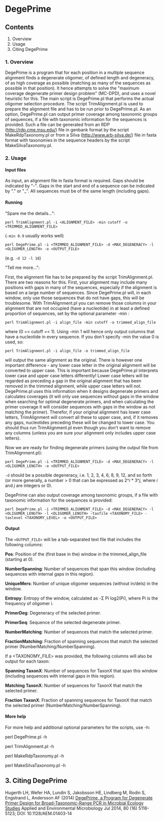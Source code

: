 # DegePrime #

## Contents ##
1. Overview
2. Usage
3. Citing DegePrime

### 1. Overview ###

DegePrime is a program that for each position in a multiple sequence alignment finds a degenerate oligomer, of defined length and degeneracy, of as high coverage as possible (matching as many of the sequences as possible in that position). It hence attempts to solve the "maximum coverage degenerate primer design problem" (MC-DPD), and uses a novel heuristic for this. The main script is DegePrime.pl that performs the actual oligomer selection procedure. The script TrimAlignment.pl is used to prepare the alignment file and has to be run prior to DegePrime.pl. As an option, DegePrime.pl can output primer coverage among taxonomic groups of sequences, if a file with taxonomic information for the sequences is provided. Such a file can be generated from an RDP (http://rdp.cme.msu.edu/) file in genbank format by the script MakeRdpTaxonomy.pl or from a Silva (http://www.arb-silva.de/) file in fasta format with taxonomies in the sequence headers by the script MakeSilvaTaxonomy.pl.

### 2. Usage ###

#### Input files ####

As input, an alignment file in fasta format is required. Gaps should be indicated by "-". Gaps in the start and end of a sequence can be indicated by "." or "_". All sequences must be of the same length (including gaps).

#### Running ####

"Spare me the details...":

`perl TrimAlignment.pl -i <ALIGNMENT_FILE> -min cutoff -o <TRIMMED_ALIGNMENT_FILE>`

 (`-min 0.9` usually works well)

`perl DegePrime.pl -i <TRIMMED_ALIGNMENT_FILE> -d <MAX_DEGENERACY> -l <OLIGOMER_LENGTH> -o <OUTPUT_FILE>`

(e.g. `-d 12 -l 18`)

"Tell me more...":

First, the alignment file has to be prepared by the script TrimAlignment.pl. There are two reasons for this. First, your alignment may include many positions with gaps in many of the sequences, especially if the alignment is based on a large number of sequences. Since DegePrime.pl will, in each window, only use those sequences that do not have gaps, this will be troublesome. With TrimAlignment.pl you can remove those columns in your alignment that are not occupied (have a nucleotide) in at least a defined proportion of sequences, set by the optional parameter -min :

`perl TrimAlignment.pl -i align_file -min cutoff -o trimmed_align_file`

where (0 =< cutoff =< 1). Using -min 1 will hence only output columns that have a nucleotide in every sequence. If you don't specify -min the value 0 is used, so:

`perl TrimAlignment.pl -i align_file -o trimmed_align_file`

will output the same alignment as the original. There is however one important difference - any lower case letter in the original alignment will be converted to upper case. This is important because DegePrime.pl interprets lower case and upper case letters differently! Lower case letters will be regarded as preceding a gap in the original alignment that has been removed in the trimmed alignment, while upper case letters will not. DegePrime.pl uses this information when it designs degenerate primers and calculates coverages (it will only use sequences without gaps in the window when searching for optimal degenerate primers, and when calculating the primer coverage it will consider sequences with gaps in the window as not matching the primer). Therefor, if your original alignment has lower case letters, TrimAlignment will convert all these to upper case, and, if it removes any gaps, nucleotides preceding these will be changed to lower case. You should thus run TrimAlignment.pl even though you don't want to remove any columns (unless you are sure your alignment only includes upper case letters).


Now we are ready for finding degenerate primers (using the output file from TrimAlignment.pl):

`perl DegePrime.pl -i <TRIMMED_ALIGNMENT_FILE> -d <MAX_DEGENERACY> -l <OLIGOMER_LENGTH> -o <OUTPUT_FILE>`

`-d` should be a possible degeneracy, i.e. 1, 2, 3, 4, 6, 8, 9, 12, and so forth (or more generally, a number > 0 that can be expressed as 2^*i* * 3^*j*, where *i* and *j* are integers or 0).

DegePrime can also output coverage among taxonomic groups, if a file with taxonomic information for the sequences is provided:

`perl DegePrime.pl -i <TRIMMED_ALIGNMENT_FILE> -d <MAX_DEGENERACY> -l <OLIGOMER_LENGTH> -l <OLIGOMER_LENGTH> -taxfile <TAXONOMY_FILE> -taxlevel <TAXONOMY_LEVEL> -o <OUTPUT_FILE>`

#### Output ####

The `<OUTPUT_FILE>` will be a tab-separated text file that includes the following columns:

**Pos**:                Position of the (first base in the) window in the trimmed_align_file (starting at 0).

**NumberSpanning**:		   Number of sequences that span this window (including sequences with internal gaps in this region).

**UniqueMers**:         Number of unique oligomer sequences (without in/dels) in the window.

**Entropy**:            Entropy of the window, calculated as -Σ Pi log2(Pi), where Pi is the frequency of oligomer i.  

**PrimerDeg**:          Degeneracy of the selected primer.

**PrimerSeq**:          Sequence of the selected degenerate primer.

**NumberMatching**:		   Number of sequences that match the selected primer.

**FractionMatching**:   Fraction of spanning sequences that match the selected primer (NumberMatching/NumberSpanning).

If a <TAXONOMY_FILE> was provided, the following columns will also be output for each taxon:

**Spanning TaxonX**:    Number of sequences for TaxonX that span this window (including sequences with internal gaps in this region). 

**Matching TaxonX**:    Number of sequences for TaxonX that match the selected primer.

**Fraction TaxonX**:    Fraction of spanning sequences for TaxonX that match the selected primer (NumberMatching/NumberSpanning).

#### More help ####

For more help and additional optional parameters for the scripts, use -h: 

 perl DegePrime.pl -h

 perl TrimAlignment.pl -h

 perl MakeRdpTaxonomy.pl -h

 perl MakeSilvaTaxonomy.pl -h

## 3. Citing DegePrime ##

Hugerth LH, Wefer HA, Lundin S, Jakobsson HE, Lindberg M, Rodin S, Engstrand L, Andersson AF (2014)
[DegePrime, a Program for Degenerate Primer Design for Broad-Taxonomic-Range PCR in Microbial Ecology Studies](https://aem.asm.org/content/80/16/5116)
Applied and Environmental Microbiology Jul 2014, 80 (16) 5116-5123; DOI: 10.1128/AEM.01403-14
